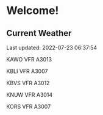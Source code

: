 # Welcome!

## Current Weather

Last updated: 2022-07-23 06:37:54

KAWO VFR A3013

KBLI VFR A3007

KBVS VFR A3012

KNUW VFR A3014

KORS VFR A3007


